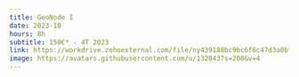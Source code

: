 ```yaml
---
title: GeoNode I
date: 2023-10
hours: 8h
subtitle: 150€* - 4T 2023
link: https://workdrive.zohoexternal.com/file/ny439188bc9bc6f6c47d3a0bff57ccbcd75f9 
image: https://avatars.githubusercontent.com/u/132843?s=200&v=4
---
```


